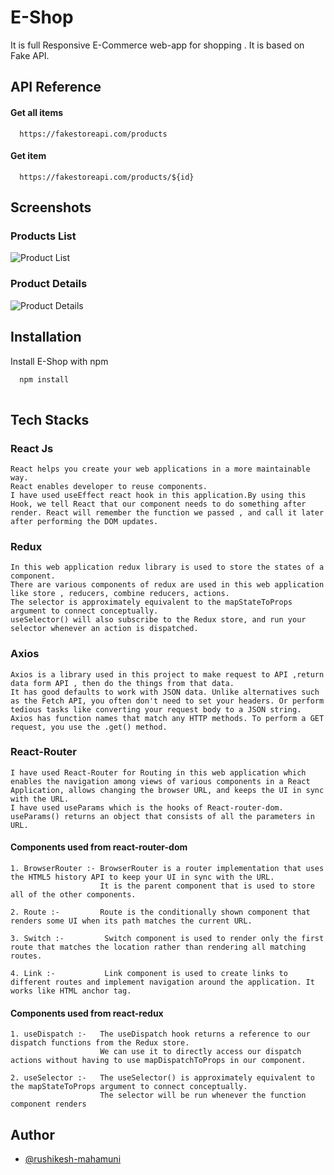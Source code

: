 
# E-Shop

It is full Responsive E-Commerce web-app for shopping .
It is based on Fake API.


## API Reference

#### Get all items

```http
  https://fakestoreapi.com/products
```



#### Get item

```http
  https://fakestoreapi.com/products/${id}
```



## Screenshots

### Products List
![Product List](https://user-images.githubusercontent.com/91049345/140634953-2e03a981-8ee1-4ca0-a14d-6c5dcfe03fdf.png)

### Product Details
![Product Details](https://user-images.githubusercontent.com/91049345/140634988-1c44bae5-c93f-421e-a21a-2814d7145c86.png)
## Installation

Install E-Shop with npm

```bash
  npm install
  
```


## Tech Stacks

### React Js

    React helps you create your web applications in a more maintainable way.
    React enables developer to reuse components. 
    I have used useEffect react hook in this application.By using this Hook, we tell React that our component needs to do something after render. React will remember the function we passed , and call it later after performing the DOM updates. 

### Redux

    In this web application redux library is used to store the states of a component.
    There are various components of redux are used in this web application like store , reducers, combine reducers, actions.
    The selector is approximately equivalent to the mapStateToProps argument to connect conceptually.
    useSelector() will also subscribe to the Redux store, and run your selector whenever an action is dispatched.


### Axios

    Axios is a library used in this project to make request to API ,return data form API , then do the things from that data.
    It has good defaults to work with JSON data. Unlike alternatives such as the Fetch API, you often don't need to set your headers. Or perform tedious tasks like converting your request body to a JSON string.
    Axios has function names that match any HTTP methods. To perform a GET request, you use the .get() method.

### React-Router
    I have used React-Router for Routing in this web application which  enables the navigation among views of various components in a React Application, allows changing the browser URL, and keeps the UI in sync with the URL.
    I have used useParams which is the hooks of React-router-dom.
    useParams() returns an object that consists of all the parameters in URL. 
#### Components used from react-router-dom
    1. BrowserRouter :- BrowserRouter is a router implementation that uses the HTML5 history API to keep your UI in sync with the URL. 
                        It is the parent component that is used to store all of the other components.

    2. Route :-         Route is the conditionally shown component that renders some UI when its path matches the current URL.  

    3. Switch :-         Switch component is used to render only the first route that matches the location rather than rendering all matching routes.

    4. Link :-           Link component is used to create links to different routes and implement navigation around the application. It works like HTML anchor tag.

#### Components used from react-redux 

    1. useDispatch :-   The useDispatch hook returns a reference to our dispatch functions from the Redux store. 
                        We can use it to directly access our dispatch actions without having to use mapDispatchToProps in our component.

    2. useSelector :-   The useSelector() is approximately equivalent to the mapStateToProps argument to connect conceptually.
                        The selector will be run whenever the function component renders
                        
## Author

- [@rushikesh-mahamuni](https://github.com/rushikesh-mahamuni)
